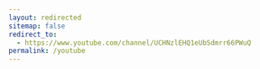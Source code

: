 ```yaml
---
layout: redirected
sitemap: false
redirect_to:
  - https://www.youtube.com/channel/UCHNzlEHQ1eUbSdmrr66PWuQ
permalink: /youtube
---
```

